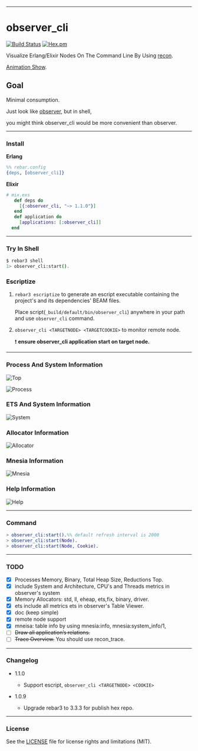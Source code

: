 
-----------------
# observer_cli
[![Build Status](https://travis-ci.org/zhongwencool/observer_cli.svg?branch=master)](https://travis-ci.org/zhongwencool/observer_cli)
[![Hex.pm](https://img.shields.io/hexpm/v/observer_cli.svg)](http://hex.pm/packages/observer_cli)

Visualize Erlang/Elixir Nodes On The Command Line By Using [recon](https://github.com/ferd/recon).

[Animation Show](http://zhongwencool.github.io/observer_cli/).

## Goal

Minimal consumption.

Just look like [observer](http://www.erlang.org/doc/apps/observer/observer_ug.html), but in shell, 

you might think observer_cli would be more convenient than observer.

------------------
### Install

**Erlang**
```erlang
%% rebar.config
{deps, [observer_cli]}
```
**Elixir**
```ex
# mix.exs
   def deps do
     [{:observer_cli, "~> 1.1.0"}]
   end
   def application do
     [applications: [:observer_cli]]
  end
```
------------------
### Try In Shell

```bash
$ rebar3 shell
1> observer_cli:start().
```

### Escriptize
1. `rebar3 escriptize` to generate an escript executable containing the project's and its dependencies' BEAM files.

    Place script(`_build/default/bin/observer_cli`) anywhere in your path and use `observer_cli` command.
    
2. `observer_cli <TARGETNODE> <TARGETCOOKIE>` to monitor remote node. 
   
   :exclamation: **ensure observer_cli application start on target node.**

----------------
### Process And System Information
 
![Top](http://7q5a9k.com1.z0.glb.clouddn.com/observer_cli_home_2015_12_26.jpg)

![Process](http://7q5a9k.com1.z0.glb.clouddn.com/observer_cli_process_20151226.jpg)

### ETS And System Information
![System](http://7q5a9k.com1.z0.glb.clouddn.com/observer_cli_system_20151226.jpg)

### Allocator Information
![Allocator](http://7q5a9k.com1.z0.glb.clouddn.com/observer_cli_allocate_20151226.jpg)

### Mnesia Information
![Mnesia](http://7q5a9k.com1.z0.glb.clouddn.com/observer_cli_db_20151226.jpg)

### Help Information
![Help](http://7q5a9k.com1.z0.glb.clouddn.com/observer_cli_help_20151226.jpg)

----------------
### Command

```erlang
> observer_cli:start().%% default refresh interval is 2000
> observer_cli:start(Node).
> observer_cli:start(Node, Cookie).
```

-------------------
### TODO
- [x] Processes Memory, Binary, Total Heap Size, Reductions Top.     
- [x] include System and Architecture, CPU's and Threads metrics  in observer's system 
- [x] Memory Allocators: std, ll, eheap, ets,fix, binary, driver.
- [x] ets include all metrics ets in observer's Table Viewer.
- [x] doc (keep simple)
- [x] remote node support
- [x] mneisa: table info by using mnesia:info, mnesia:system_info/1, 
- [ ] ~~Draw all application’s relations.~~
- [ ] ~~Trace Overview.~~ You should use recon_trace.

----------------
### Changelog

- 1.1.0
  - Support escript, `observer_cli <TARGETNODE> <COOKIE>`
  
- 1.0.9
  - Upgrade rebar3 to 3.3.3 for publish hex repo.
    
--------------------
### License
See the [LICENSE](https://github.com/zhongwencool/observer_cli/blob/master/LICENSE) file for license rights and limitations (MIT).
